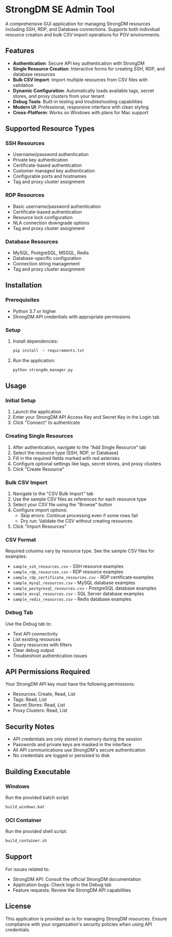 # StrongDM SE Admin Tool

A comprehensive GUI application for managing StrongDM resources including SSH, RDP, and Database connections. Supports both individual resource creation and bulk CSV import operations for POV environments.

## Features

- **Authentication**: Secure API key authentication with StrongDM
- **Single Resource Creation**: Interactive forms for creating SSH, RDP, and database resources
- **Bulk CSV Import**: Import multiple resources from CSV files with validation
- **Dynamic Configuration**: Automatically loads available tags, secret stores, and proxy clusters from your tenant
- **Debug Tools**: Built-in testing and troubleshooting capabilities
- **Modern UI**: Professional, responsive interface with clean styling
- **Cross-Platform**: Works on Windows with plans for Mac support

## Supported Resource Types

### SSH Resources
- Username/password authentication
- Private key authentication
- Certificate-based authentication
- Customer managed key authentication
- Configurable ports and hostnames
- Tag and proxy cluster assignment

### RDP Resources
- Basic username/password authentication
- Certificate-based authentication
- Resource lock configuration
- NLA connection downgrade options
- Tag and proxy cluster assignment

### Database Resources
- MySQL, PostgreSQL, MSSQL, Redis
- Database-specific configuration
- Connection string management
- Tag and proxy cluster assignment

## Installation

### Prerequisites
- Python 3.7 or higher
- StrongDM API credentials with appropriate permissions

### Setup
1. Install dependencies:
   ```bash
   pip install -r requirements.txt
   ```

2. Run the application:
   ```bash
   python strongdm_manager.py
   ```

## Usage

### Initial Setup
1. Launch the application
2. Enter your StrongDM API Access Key and Secret Key in the Login tab
3. Click "Connect" to authenticate

### Creating Single Resources
1. After authentication, navigate to the "Add Single Resource" tab
2. Select the resource type (SSH, RDP, or Database)
3. Fill in the required fields marked with red asterisks
4. Configure optional settings like tags, secret stores, and proxy clusters
5. Click "Create Resource"

### Bulk CSV Import
1. Navigate to the "CSV Bulk Import" tab
2. Use the sample CSV files as references for each resource type
3. Select your CSV file using the "Browse" button
4. Configure import options:
   - Skip errors: Continue processing even if some rows fail
   - Dry run: Validate the CSV without creating resources
5. Click "Import Resources"

### CSV Format
Required columns vary by resource type. See the sample CSV files for examples:
- `sample_ssh_resources.csv` - SSH resource examples
- `sample_rdp_resources.csv` - RDP resource examples  
- `sample_rdp_certificate_resources.csv` - RDP certificate examples
- `sample_mysql_resources.csv` - MySQL database examples
- `sample_postgresql_resources.csv` - PostgreSQL database examples
- `sample_mssql_resources.csv` - SQL Server database examples
- `sample_redis_resources.csv` - Redis database examples

### Debug Tab
Use the Debug tab to:
- Test API connectivity
- List existing resources
- Query resources with filters
- Clear debug output
- Troubleshoot authentication issues

## API Permissions Required

Your StrongDM API key must have the following permissions:
- Resources: Create, Read, List
- Tags: Read, List
- Secret Stores: Read, List
- Proxy Clusters: Read, List

## Security Notes

- API credentials are only stored in memory during the session
- Passwords and private keys are masked in the interface
- All API communications use StrongDM's secure authentication
- No credentials are logged or persisted to disk

## Building Executable

### Windows
Run the provided batch script:
```bash
build_windows.bat
```

### OCI Container
Run the provided shell script:
```bash
build_container.sh
```

## Support

For issues related to:
- StrongDM API: Consult the official StrongDM documentation
- Application bugs: Check logs in the Debug tab
- Feature requests: Review the StrongDM API capabilities

## License

This application is provided as-is for managing StrongDM resources. Ensure compliance with your organization's security policies when using API credentials.
